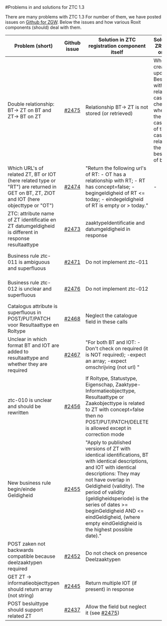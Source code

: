 #Problems in and solutions for ZTC 1.3

There are many problems with ZTC 1.3
For number of them, we have posted issues on [Github for ZGW](https://github.com/VNG-Realisatie/gemma-zaken/issues).
Below the issues and how various Roxit components (should) deal with them. 

| Problem (short) | Github issue | Solution in ZTC registration component itself | Solution in ZRC, BRC or DRC | Solution in ZTC config app (PMA process, casetype management) | Solution in client app |
|-----------------|--------------|-------------------------------------------------|-------------------------------|-------------------------------------------------------------------|-------------------------|
| Double relationship: BT-> ZT on BT and ZT-> BT on ZT | [#2475](https://github.com/VNG-Realisatie/gemma-zaken/issues/2475) | Relationship BT-> ZT is not stored (or retrieved) | When creating or updating a Besluit with a related case, check whether the casetype of the case is related to the besluittype of besluit | Only allow config on ZT->BT. Do not give the possibility BT-> ZT | Retrieve possible BT's by a GET on ZT. The get on BT will not return ZT's |
| Which URL's of related ZT, BT or IOT (here related type or "RT") are returned in GET on BT, ZT, ZIOT and IOT (here objecttype or "OT") | [#2474](https://github.com/VNG-Realisatie/gemma-zaken/issues/2474) | "Return the following url's of RT: - OT has a relationship with RT; - RT has concept=false; - begingeldigheid of RT <= today; - eindegeldigheid of RT is empty or > today." | - | If the name (= description, identification) of RT also is available in the response - show that. Otherwise do a GET on the RT and show its name. | - |
| ZTC: attribute name of ZT identificatie en ZT datumgeldigheid is different in response resultaattype | [#2473](https://github.com/VNG-Realisatie/gemma-zaken/issues/2473) | zaaktypeIdentificatie and datumgeldigheid in response | | use zaaktypeIdentificatie and datumgeldigheid from response |  |
| Business rule ztc-011 is ambiguous and superfluous | [#2471](https://github.com/VNG-Realisatie/gemma-zaken/issues/2471) | Do not implement ztc-011 | | Do not implement ztc-011. Do use ztc-010 (with adjustments - see below) and ztc-009 |  |
| Business rule ztc-012 is unclear and superfluous | [#2476](https://github.com/VNG-Realisatie/gemma-zaken/issues/2476) | Do not implement ztc-012 | | Do not implement ztc-012. Do use ztc-010 (with adjustments - see below) and ztc-009 |  |
| Catalogus attribute is superfluous in POST/PUT/PATCH voor Resultaattype en Roltype | [#2468](https://github.com/VNG-Realisatie/gemma-zaken/issues/2468) | Neglect the catalogue field in these calls | | Don't implement a possibility to add a catalogue to Resultaattype en Roltype |  |
| Unclear in which format BT and IOT are added to resultaattype and whether they are required | [#2467](https://github.com/VNG-Realisatie/gemma-zaken/issues/2467) | "For both BT and IOT: - Don't check on required (it is NOT required); -expect an array; -expect omschrijving (not url) " | | "For both BT and IOT: - Don't check on required (it is NOT required); -support multiple (array); -show omschrijving (not url)" |  |
| ztc-010 is unclear and should be rewritten | [#2456](https://github.com/VNG-Realisatie/gemma-zaken/issues/2456) | If Roltype, Statustype, Eigenschap, Zaaktype-Informatieobjecttype, Resultaattype or Zaakobjecttype is related to ZT with concept=false then no POST/PUT/PATCH/DELETE is allowed except in correction mode | | If Roltype, Statustype, Eigenschap, Zaaktype-Informatieobjecttype, Resultaattype or Zaakobjecttype is related to ZT with concept=false then no POST/PUT/PATCH/DELETE is allowed except in correction mode |  |
| New business rule begin/einde Geldigheid | [#2455](https://github.com/VNG-Realisatie/gemma-zaken/issues/2455) | "Apply to published versions of ZT with identical identifications, BT with identical descriptions, and IOT with identical descriptions: They may not have overlap in Geldigheid (validity). The period of validity (geldigheidsperiode) is the series of dates >= beginGeldigheid AND <= eindGeldigheid, (where empty eindGeldigheid is the highest possible date)." | | "Apply to published versions of ZT with identical identifications, BT with identical descriptions, and IOT with identical descriptions: They may not have overlap in Geldigheid (validity). The period of validity (geldigheidsperiode) is the series of dates >= beginGeldigheid AND <= eindGeldigheid, (where empty eindGeldigheid is the highest possible date)." |  |
| POST zaken not backwards compatible because deelzaaktypen required | [#2452](https://github.com/VNG-Realisatie/gemma-zaken/issues/2452) | Do not check on presence Deelzaaktypen | | Do not require deelzaaktypen |  |
| GET ZT -> informatieobjecttypen should return array (not string) | [#2445](https://github.com/VNG-Realisatie/gemma-zaken/issues/2445) | Return multiple IOT (if present) in response | | Support multiple IOT in response | Support multiple IOT in response |
| POST besluittype should support related ZT | [#2437](https://github.com/VNG-Realisatie/gemma-zaken/issues/2437) | Allow the field but neglect it (see [#2475](https://github.com/VNG-Realisatie/gemma-zaken/issues/2475)) | | Do not support this attribute (see [#2475](https://github.com/VNG-Realisatie/gemma-zaken/issues/2475)) |  |

